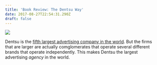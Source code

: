 ```yaml
---
title: 'Book Review: The Dentsu Way'
date: 2017-08-27T22:54:31.290Z
draft: false
---
```



<a href="https://www.amazon.com/Dentsu-Way-Marketing-Innovative-Advertising-ebook/dp/B004BA57BM/ref=as_li_ss_il?ie=UTF8&qid=1503871843&sr=8-1&keywords=Dentsu+way&linkCode=li1&tag=client9-20&linkId=d8ca4a9c547b7860fc8f80af63e4b8a5" target="_blank"><img border="0" src="//ws-na.amazon-adsystem.com/widgets/q?_encoding=UTF8&ASIN=B004BA57BM&Format=_SL110_&ID=AsinImage&MarketPlace=US&ServiceVersion=20070822&WS=1&tag=client9-20" ></a><img src="https://ir-na.amazon-adsystem.com/e/ir?t=client9-20&l=li1&o=1&a=B004BA57BM" width="1" height="1" border="0" alt="" style="border:none !important; margin:0px !important;" />

Dentsu is the [fifth largest advertising company in the world](https://en.wikipedia.org/wiki/List_of_advertising_agencies).  But the firms that are larger are actually comglomerates that operate several different brands that operate independently.  This makes Dentsu the largest advertising _agency_ in the world.




